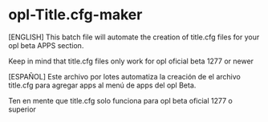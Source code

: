 ﻿# opl-Title.cfg-maker

[ENGLISH]
This batch file will automate the creation of title.cfg files for your opl beta APPS section.

Keep in mind that title.cfg files only work for opl oficial beta 1277 or newer


[ESPAÑOL]
Este archivo por lotes automatiza la creación de el archivo title.cfg para agregar apps al menú de apps del opl Beta.

Ten en mente que title.cfg solo funciona para opl beta oficial 1277 o superior
